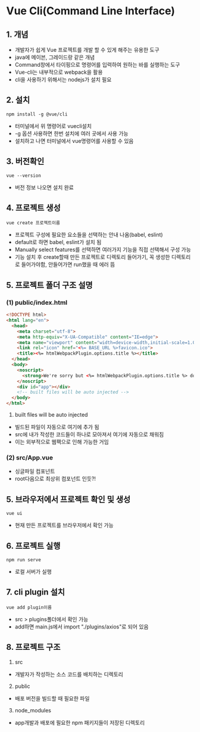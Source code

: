 # Vue Cli(Command Line Interface)
## 1. 개념
* 개발자가 쉽게 Vue 프로젝트를 개발 할 수 있게 해주는 유용한 도구
* java에 메이븐, 그레이드랑 같은 개념
* Command창에서 타이핑으로 명령어를 입력하여 원하는 바를 실행하는 도구
* Vue-cli는 내부적으로 webpack을 활용
* cli을 사용하기 위해서는 nodejs가 설치 필요

## 2. 설치
```
npm install -g @vue/cli
```
* 터미널에서 위 명령어로 vuecli설치
* -g 옵션 사용하면 한번 설치에 여러 곳에서 사용 가능
* 설치하고 나면 터미널에서 vue명령어를 사용할 수 있음

## 3. 버전확인
```
vue --version
```
* 버전 정보 나오면 설치 완료

## 4. 프로젝트 생성
```
vue create 프로젝트이름
```
* 프로젝트 구성에 필요한 요소들을 선택하는 안내 나옴(babel, eslint)
* default로 하면 babel, eslint가 설치 됨
* Manually select features를 선택하면 여러가지 기능을 직접 선택해서 구성 가능
* 기능 설치 후 create할때 만든 프로젝트로 디렉토리 들어가기, 꼭 생성한 디렉토리로 들어가야함, 안들어가면 run했을 때 에러 뜸

## 5. 프로젝트 폴더 구조 설명
### (1) public/index.html
```html
<!DOCTYPE html>
<html lang="en">
  <head>
    <meta charset="utf-8">
    <meta http-equiv="X-UA-Compatible" content="IE=edge">
    <meta name="viewport" content="width=device-width,initial-scale=1.0">
    <link rel="icon" href="<%= BASE_URL %>favicon.ico">
    <title><%= htmlWebpackPlugin.options.title %></title>
  </head>
  <body>
    <noscript>
      <strong>We're sorry but <%= htmlWebpackPlugin.options.title %> doesn't work properly without JavaScript enabled. Please enable it to continue.</strong>
    </noscript>
    <div id="app"></div>
    <!-- built files will be auto injected -->
  </body>
</html>
```
1. built files will be auto injected
* 빌드된 파일이 자동으로 여기에 추가 됨
* src에 내가 작성한 코드들이 하나로 모아져서 여기에 자동으로 채워짐 
* 이는 외부적으로 웹팩으로 인해 가능한 거임

### (2) src/App.vue
* 싱글파일 컴포넌트
* root다음으로 최상위 컴포넌트 인듯?!

## 5. 브라우저에서 프로젝트 확인 및 생성
```
vue ui
```
* 현재 만든 프로젝트를 브라우저에서 확인 가능

## 6. 프로젝트 실행
```
npm run serve
```
* 로컬 서버가 실행

## 7. cli plugin 설치
```
vue add plugin이름
```
* src > plugins폴더에서 확인 가능
* add하면 main.js에서 import "./plugins/axios"로 되어 있음

## 8. 프로젝트 구조
1. src
* 개발자가 작성하는 소스 코드를 배치하는 디렉토리

2. public
* 배포 버전을 빌드할 때 필요한 파일

3. node_modules
* app개발과 배포에 필요한 npm 패키지들이 저장된 디렉토리

